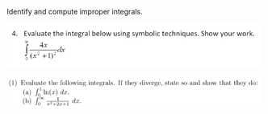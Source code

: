 Identify and compute improper integrals.

![](.TI6.md.upload/paste-0.6994537568752606)

![](.TI6.md.upload/paste-0.45221986154109306)
